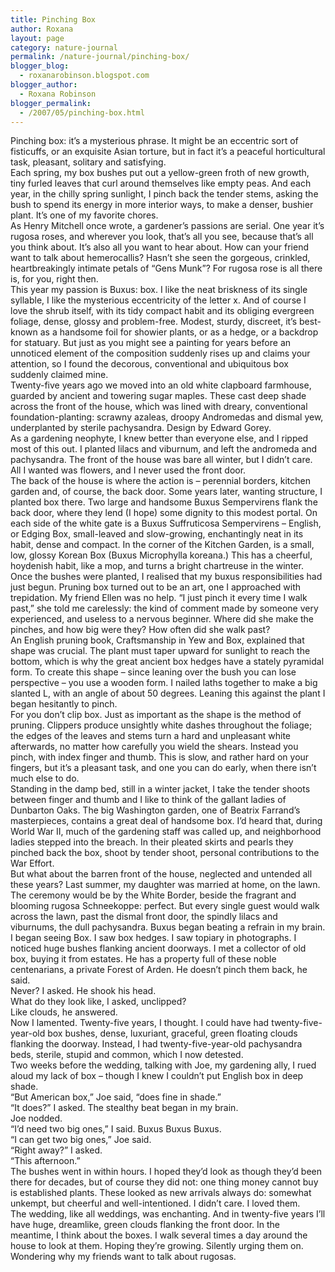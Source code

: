 ```yaml
---
title: Pinching Box
author: Roxana
layout: page
category: nature-journal
permalink: /nature-journal/pinching-box/
blogger_blog:
  - roxanarobinson.blogspot.com
blogger_author:
  - Roxana Robinson
blogger_permalink:
  - /2007/05/pinching-box.html
---
```

Pinching box: it’s a mysterious phrase. It might be an eccentric sort of fisticuffs, or an exquisite Asian torture, but in fact it’s a peaceful horticultural task, pleasant, solitary and satisfying.  
Each spring, my box bushes put out a yellow-green froth of new growth, tiny furled leaves that curl around themselves like empty peas. And each year, in the chilly spring sunlight, I pinch back the tender stems, asking the bush to spend its energy in more interior ways, to make a denser, bushier plant. It’s one of my favorite chores.   
As Henry Mitchell once wrote, a gardener’s passions are serial. One year it’s rugosa roses, and wherever you look, that’s all you see, because that’s all you think about. It’s also all you want to hear about. How can your friend want to talk about hemerocallis? Hasn’t she seen the gorgeous, crinkled, heartbreakingly intimate petals of “Gens Munk”? For rugosa rose is all there is, for you, right then.  
This year my passion is Buxus: box. I like the neat briskness of its single syllable, I like the mysterious eccentricity of the letter x. And of course I love the shrub itself, with its tidy compact habit and its obliging evergreen foliage, dense, glossy and problem-free. Modest, sturdy, discreet, it’s best-known as a handsome foil for showier plants, or as a hedge, or a backdrop for statuary. But just as you might see a painting for years before an unnoticed element of the composition suddenly rises up and claims your attention, so I found the decorous, conventional and ubiquitous box suddenly claimed mine.  
Twenty-five years ago we moved into an old white clapboard farmhouse, guarded by ancient and towering sugar maples. These cast deep shade across the front of the house, which was lined with dreary, conventional foundation-planting: scrawny azaleas, droopy Andromedas and dismal yew, underplanted by sterile pachysandra. Design by Edward Gorey.  
As a gardening neophyte, I knew better than everyone else, and I ripped most of this out. I planted lilacs and viburnum, and left the andromeda and pachysandra. The front of the house was bare all winter, but I didn’t care. All I wanted was flowers, and I never used the front door.  
The back of the house is where the action is &#8211; perennial borders, kitchen garden and, of course, the back door. Some years later, wanting structure, I planted box there. Two large and handsome Buxus Sempervirens flank the back door, where they lend (I hope) some dignity to this modest portal. On each side of the white gate is a Buxus Suffruticosa Sempervirens &#8211; English, or Edging Box, small-leaved and slow-growing, enchantingly neat in its habit, dense and compact. In the corner of the Kitchen Garden, is a small, low, glossy Korean Box (Buxus Microphylla koreana.) This has a cheerful, hoydenish habit, like a mop, and turns a bright chartreuse in the winter.  
Once the bushes were planted, I realised that my buxus responsibilities had just begun. Pruning box turned out to be an art, one I approached with trepidation. My friend Ellen was no help. “I just pinch it every time I walk past,” she told me carelessly: the kind of comment made by someone very experienced, and useless to a nervous beginner. Where did she make the pinches, and how big were they? How often did she walk past?   
An English pruning book, Craftsmanship in Yew and Box, explained that shape was crucial. The plant must taper upward for sunlight to reach the bottom, which is why the great ancient box hedges have a stately pyramidal form. To create this shape – since leaning over the bush you can lose perspective – you use a wooden form. I nailed laths together to make a big slanted L, with an angle of about 50 degrees. Leaning this against the plant I began hesitantly to pinch.  
For you don’t clip box. Just as important as the shape is the method of pruning. Clippers produce unsightly white dashes throughout the foliage; the edges of the leaves and stems turn a hard and unpleasant white afterwards, no matter how carefully you wield the shears. Instead you pinch, with index finger and thumb. This is slow, and rather hard on your fingers, but it’s a pleasant task, and one you can do early, when there isn’t much else to do.  
Standing in the damp bed, still in a winter jacket, I take the tender shoots between finger and thumb and I like to think of the gallant ladies of Dunbarton Oaks. The big Washington garden, one of Beatrix Farrand’s masterpieces, contains a great deal of handsome box. I’d heard that, during World War II, much of the gardening staff was called up, and neighborhood ladies stepped into the breach. In their pleated skirts and pearls they pinched back the box, shoot by tender shoot, personal contributions to the War Effort.  
But what about the barren front of the house, neglected and untended all these years? Last summer, my daughter was married at home, on the lawn. The ceremony would be by the White Border, beside the fragrant and blooming rugosa Schneekoppe: perfect. But every single guest would walk across the lawn, past the dismal front door, the spindly lilacs and viburnums, the dull pachysandra. Buxus began beating a refrain in my brain.  
I began seeing Box. I saw box hedges. I saw topiary in photographs. I noticed huge bushes flanking ancient doorways. I met a collector of old box, buying it from estates. He has a property full of these noble centenarians, a private Forest of Arden. He doesn’t pinch them back, he said.  
Never? I asked. He shook his head.  
What do they look like, I asked, unclipped?  
Like clouds, he answered.   
Now I lamented. Twenty-five years, I thought. I could have had twenty-five-year-old box bushes, dense, luxuriant, graceful, green floating clouds flanking the doorway. Instead, I had twenty-five-year-old pachysandra beds, sterile, stupid and common, which I now detested.  
Two weeks before the wedding, talking with Joe, my gardening ally, I rued aloud my lack of box &#8211; though I knew I couldn’t put English box in deep shade.  
“But American box,” Joe said, “does fine in shade.”  
“It does?” I asked. The stealthy beat began in my brain.  
Joe nodded.  
“I’d need two big ones,” I said. Buxus Buxus Buxus.    
“I can get two big ones,” Joe said.  
“Right away?” I asked.  
“This afternoon.”  
The bushes went in within hours. I hoped they’d look as though they’d been there for decades, but of course they did not: one thing money cannot buy is established plants. These looked as new arrivals always do: somewhat unkempt, but cheerful and well-intentioned. I didn’t care. I loved them.  
The wedding, like all weddings, was enchanting. And in twenty-five years I’ll have huge, dreamlike, green clouds flanking the front door. In the meantime, I think about the boxes. I walk several times a day around the house to look at them. Hoping they’re growing. Silently urging them on. Wondering why my friends want to talk about rugosas.